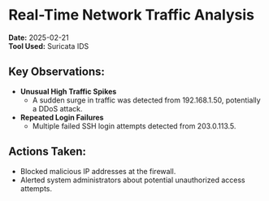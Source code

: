 # Real-Time Network Traffic Analysis

**Date:** 2025-02-21  
**Tool Used:** Suricata IDS  

## Key Observations:
- **Unusual High Traffic Spikes**  
  - A sudden surge in traffic was detected from 192.168.1.50, potentially a DDoS attack.
- **Repeated Login Failures**  
  - Multiple failed SSH login attempts detected from 203.0.113.5.

## Actions Taken:
- Blocked malicious IP addresses at the firewall.
- Alerted system administrators about potential unauthorized access attempts.
